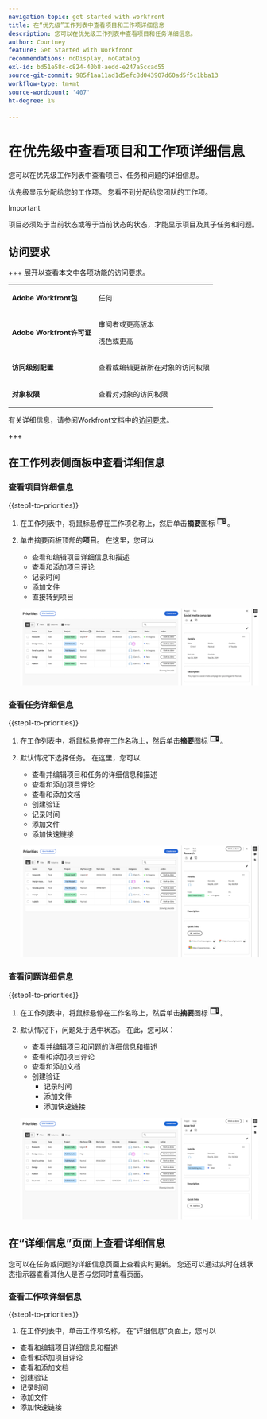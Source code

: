 ```yaml
---
navigation-topic: get-started-with-workfront
title: 在“优先级”工作列表中查看项目和工作项详细信息
description: 您可以在优先级工作列表中查看项目和任务详细信息。
author: Courtney
feature: Get Started with Workfront
recommendations: noDisplay, noCatalog
exl-id: bd51e58c-c824-40b8-aedd-e247a5ccad55
source-git-commit: 985f1aa11ad1d5efc8d043907d60ad5f5c1bba13
workflow-type: tm+mt
source-wordcount: '407'
ht-degree: 1%

---
```


# 在优先级中查看项目和工作项详细信息

您可以在优先级工作列表中查看项目、任务和问题的详细信息。

优先级显示分配给您的工作项。 您看不到分配给您团队的工作项。

>[!IMPORTANT]
>
>项目必须处于当前状态或等于当前状态的状态，才能显示项目及其子任务和问题。


## 访问要求

+++ 展开以查看本文中各项功能的访问要求。

<table style="table-layout:auto"> 
 <col> 
 </col> 
 <col> 
 </col> 
 <tbody> 
  <tr> 
   <td role="rowheader"><strong>Adobe Workfront包</strong></td> 
   <td> <p>任何</p> </td> 
  </tr> 
  <tr> 
   <td role="rowheader"><strong>Adobe Workfront许可证</strong></td> 
   <td> 
   <p>审阅者或更高版本</p>
   <p>浅色或更高</p> 
   </td> 
  </tr> 
  <tr> 
   <td role="rowheader"><strong>访问级别配置</strong></td> 
   <td> <p>查看或编辑更新所在对象的访问权限</p></td> 
  </tr> 
  <tr> 
   <td role="rowheader"><strong>对象权限</strong></td> 
   <td> <p>查看对对象的访问权限</p></td> 
  </tr> 
 </tbody> 
</table>

有关详细信息，请参阅Workfront文档中的[访问要求](/help/quicksilver/administration-and-setup/add-users/access-levels-and-object-permissions/access-level-requirements-in-documentation.md)。

+++

## 在工作列表侧面板中查看详细信息

### 查看项目详细信息

{{step1-to-priorities}}

1. 在工作列表中，将鼠标悬停在工作项名称上，然后单击&#x200B;**摘要**&#x200B;图标![打开摘要图标](assets/summary-icon.png)。
1. 单击摘要面板顶部的&#x200B;**项目**。 在这里，您可以
   * 查看和编辑项目详细信息和描述
   * 查看和添加项目评论
   * 记录时间
   * 添加文件
   * 直接转到项目

   ![项目详细信息](assets/project-details-new.png)

### 查看任务详细信息

{{step1-to-priorities}}

1. 在工作列表中，将鼠标悬停在工作名称上，然后单击&#x200B;**摘要**&#x200B;图标![打开摘要图标](assets/summary-icon.png)。
1. 默认情况下选择任务。 在这里，您可以
   * 查看并编辑项目和任务的详细信息和描述
   * 查看和添加项目评论
   * 查看和添加文档
   * 创建验证
   * 记录时间
   * 添加文件
   * 添加快速链接


   ![任务详细信息](assets/task-details-new.png)

### 查看问题详细信息

{{step1-to-priorities}}

1. 在工作列表中，将鼠标悬停在工作名称上，然后单击&#x200B;**摘要**&#x200B;图标![打开摘要图标](assets/summary-icon.png)。

1. 默认情况下，问题处于选中状态。 在此，您可以：
   * 查看并编辑项目和问题的详细信息和描述
   * 查看和添加项目评论
   * 查看和添加文档
   * 创建验证
      * 记录时间
      * 添加文件
      * 添加快速链接

   ![问题详细信息](assets/issue-details.png)

## 在“详细信息”页面上查看详细信息

您可以在任务或问题的详细信息页面上查看实时更新。 您还可以通过实时在线状态指示器查看其他人是否与您同时查看页面。

### 查看工作项详细信息

{{step1-to-priorities}}

1. 在工作列表中，单击工作项名称。 在“详细信息”页面上，您可以

* 查看和编辑项目详细信息和描述
* 查看和添加项目评论
* 查看和添加文档
* 创建验证
* 记录时间
* 添加文件
* 添加快速链接

<!-- screenshot for prod-->
